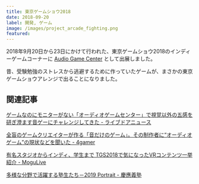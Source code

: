 ```yaml
---
title: 東京ゲームショウ2018
date: 2018-09-20
label: 開発, ゲーム
image: /images/project_arcade_fighting.png
featured:
---
```


2018年9月20日から23日にかけて行われた、東京ゲームショウ2018のインディーゲームコーナーに [Audio Game Center](https://audiogame.center) として出展しました。

昔、受験勉強のストレスから逃避するために作っていたゲームが、まさかの東京ゲームショウアレンジで出ることになりました。

## 関連記事

[ゲームなのにモニターがない「オーディオゲームセンター」で視覚以外の五感を研ぎ澄ます音ゲーにチャレンジしてきた - ライブドアニュース](https://news.livedoor.com/article/detail/15341042/)

[全盲のゲームクリエイターが作る「音だけのゲーム」。その制作者に“オーディオゲーム”の現状などを聞いた - 4gamer](https://www.4gamer.net/games/999/G999901/20181002079/)

[有名スタジオからインディ、学生まで TGS2018で気になったVRコンテンツ一挙紹介 - MoguLive](https://www.moguravr.com/tgs2018-vr/)

[多様な分野で活躍する塾生たち－2019 Portrait - 慶應義塾](https://www.keio.ac.jp/ja/keio-times/features/2020/2/)
